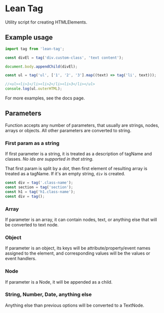 # Lean Tag

Utility script for creating HTMLElements.

## Example usage
```javascript
import tag from 'lean-tag';

const divEl = tag('div.custom-class', 'text content');

document.body.appendChild(divEl);

const ul = tag('ul', ['1', '2', '3'].map((text) => tag('li', text)));

//<ul><li>1</li><li>2</li><li>3</li></ul>
console.log(ul.outerHTML);
```

For more examples, see the docs page.

## Parameters

Function accepts any number of parameters, that usually are strings, nodes, arrays or objects. All other parameters are converted to string.

### First param as a string
If first parameter is a string, it is treated as a description of tagName and classes. _No ids are supported in that string._

That first param is split by a _dot_, then first element of resulting array is treated as a tagName. If it's an empty string, `div` is created.

```javascript
const div = tag('.class-name');
const section = tag('section');
const h1 = tag('h1.class-name');
const div = tag();
```

### Array
If parameter is an array, it can contain nodes, text, or anything else that will be converted to text node.

### Object
If parameter is an object, its keys will be attribute/property/event names assigned to the element, and corresponding values will be the values or event handlers.

### Node
If parameter is a Node, it will be appended as a child.

### String, Number, Date, anything else
Anything else than previous options will be converted to a TextNode.
